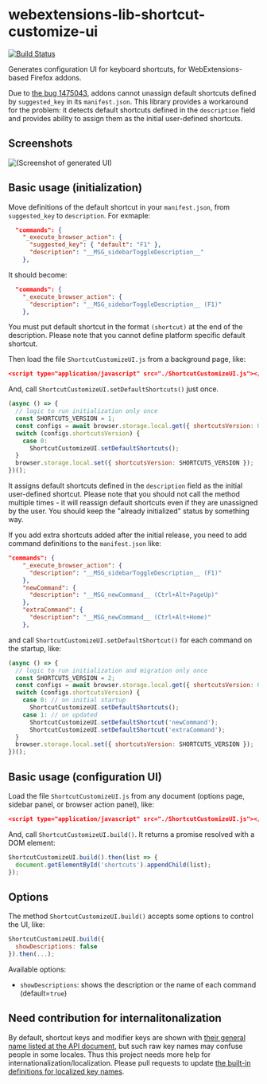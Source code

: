 # webextensions-lib-shortcut-customize-ui

[![Build Status](https://travis-ci.org/piroor/webextensions-lib-shortcut-customize-ui.svg?branch=master)](https://travis-ci.org/piroor/webextensions-lib-shortcut-customize-ui)

Generates configuration UI for keyboard shortcuts, for WebExtensions-based Firefox addons.

Due to [the bug 1475043](https://bugzilla.mozilla.org/show_bug.cgi?id=1475043 "1475043 - Allow commands.update() to un-set a shortcut, disabling the command"), addons cannot unassign default shortcuts defined by `suggested_key` in its `manifest.json`. This library provides a workaround for the problem: it detects default shortcuts defined in the `description` field and provides ability to assign them as the initial user-defined shortcuts.

## Screenshots

![(Screenshot of generated UI)](screenshot.png)

## Basic usage (initialization)

Move definitions of the default shortcut in your `manifest.json`, from `suggested_key` to `description`. For exmaple:

```json
  "commands": {
    "_execute_browser_action": {
      "suggested_key": { "default": "F1" },
      "description": "__MSG_sidebarToggleDescription__"
    },
```

It should become:

```json
  "commands": {
    "_execute_browser_action": {
      "description": "__MSG_sidebarToggleDescription__ (F1)"
    },
```

You must put default shortcut in the format `(shortcut)` at the end of the description. Please note that you cannot define platform specific default shortcut.

Then load the file `ShortcutCustomizeUI.js` from a background page, like:

```json
<script type="application/javascript" src="./ShortcutCustomizeUI.js"></script>
```

And, call `ShortcutCustomizeUI.setDefaultShortcuts()` just once.

```javascript
(async () => {
  // logic to run initialization only once
  const SHORTCUTS_VERSION = 1;
  const configs = await browser.storage.local.get({ shortcutsVersion: 0 });
  switch (configs.shortcutsVersion) {
    case 0:
      ShortcutCustomizeUI.setDefaultShortcuts();
  }
  browser.storage.local.set({ shortcutsVersion: SHORTCUTS_VERSION });
})();
```

It assigns default shortcuts defined in the `description` field as the initial user-defined shortcut. Please note that you should not call the method multiple times - it will reassign default shortcuts even if they are unassigned by the user. You should keep the "already initialized" status by something way.

If you add extra shortcuts added after the initial release, you need to add command definitions to the `manifest.json` like:

```json
"commands": {
    "_execute_browser_action": {
      "description": "__MSG_sidebarToggleDescription__ (F1)"
    },
    "newCommand": {
      "description": "__MSG_newCommand__ (Ctrl+Alt+PageUp)"
    },
    "extraCommand": {
      "description": "__MSG_newCommand__ (Ctrl+Alt+Home)"
    },
```

and call `ShortcutCustomizeUI.setDefaultShortcut()` for each command on the startup, like:

```javascript
(async () => {
  // logic to run initialization and migration only once
  const SHORTCUTS_VERSION = 2;
  const configs = await browser.storage.local.get({ shortcutsVersion: 0 });
  switch (configs.shortcutsVersion) {
    case 0: // on initial startup
      ShortcutCustomizeUI.setDefaultShortcuts();
    case 1: // on updated
      ShortcutCustomizeUI.setDefaultShortcut('newCommand');
      ShortcutCustomizeUI.setDefaultShortcut('extraCommand');
  }
  browser.storage.local.set({ shortcutsVersion: SHORTCUTS_VERSION });
})();
```

## Basic usage (configuration UI)

Load the file `ShortcutCustomizeUI.js` from any document (options page, sidebar panel, or browser action panel), like:

```json
<script type="application/javascript" src="./ShortcutCustomizeUI.js"></script>
```

And, call `ShortcutCustomizeUI.build()`. It returns a promise resolved with a DOM element:

```javascript
ShortcutCustomizeUI.build().then(list => {
  document.getElementById('shortcuts').appendChild(list);
});
```

## Options

The method `ShortcutCustomizeUI.build()` accepts some options to control the UI, like:

```javascript
ShortcutCustomizeUI.build({
  showDescriptions: false
}).then(...);
```

Available options:

 * `showDescriptions`: shows the description or the name of each command (default=`true`)

## Need contribution for internalitonalization

By default, shortcut keys and modifier keys are shown with [their general name listed at the API document](https://developer.mozilla.org/en-US/Add-ons/WebExtensions/manifest.json/commands#Shortcut_values), but such raw key names may confuse people in some locales. Thus this project needs more help for internationalization/localization. Please pull requests to update [the built-in definitions for localized key names](https://github.com/piroor/webextensions-lib-shortcut-customize-ui/blob/master/ShortcutCustomizeUI.js#L269).
